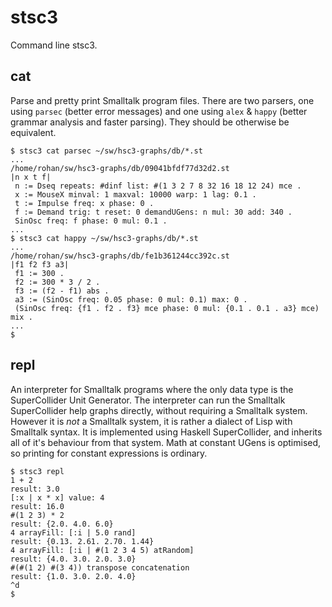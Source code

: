 # stsc3

Command line stsc3.

## cat

Parse and pretty print Smalltalk program files.
There are two parsers,
one using `parsec` (better error messages)
and one using `alex` & `happy` (better grammar analysis and faster parsing).
They should be otherwise be equivalent.

~~~~
$ stsc3 cat parsec ~/sw/hsc3-graphs/db/*.st
...
/home/rohan/sw/hsc3-graphs/db/09041bfdf77d32d2.st
|n x t f|
 n := Dseq repeats: #dinf list: #(1 3 2 7 8 32 16 18 12 24) mce .
 x := MouseX minval: 1 maxval: 10000 warp: 1 lag: 0.1 .
 t := Impulse freq: x phase: 0 .
 f := Demand trig: t reset: 0 demandUGens: n mul: 30 add: 340 .
 SinOsc freq: f phase: 0 mul: 0.1 .
...
$ stsc3 cat happy ~/sw/hsc3-graphs/db/*.st
...
/home/rohan/sw/hsc3-graphs/db/fe1b361244cc392c.st
|f1 f2 f3 a3|
 f1 := 300 .
 f2 := 300 * 3 / 2 .
 f3 := (f2 - f1) abs .
 a3 := (SinOsc freq: 0.05 phase: 0 mul: 0.1) max: 0 .
 (SinOsc freq: {f1 . f2 . f3} mce phase: 0 mul: {0.1 . 0.1 . a3} mce) mix .
...
$
~~~~

## repl

An interpreter for Smalltalk programs where the only data type is the
SuperCollider Unit Generator.  The interpreter can run the Smalltalk
SuperCollider help graphs directly, without requiring a Smalltalk
system.  However it is _not_ a Smalltalk system, it is rather a
dialect of Lisp with Smalltalk syntax.  It is implemented using
Haskell SuperCollider, and inherits all of it's behaviour from that
system.  Math at constant UGens is optimised, so printing for constant
expressions is ordinary.

~~~~
$ stsc3 repl
1 + 2
result: 3.0
[:x | x * x] value: 4
result: 16.0
#(1 2 3) * 2
result: {2.0. 4.0. 6.0}
4 arrayFill: [:i | 5.0 rand]
result: {0.13. 2.61. 2.70. 1.44}
4 arrayFill: [:i | #(1 2 3 4 5) atRandom]
result: {4.0. 3.0. 2.0. 3.0}
#(#(1 2) #(3 4)) transpose concatenation
result: {1.0. 3.0. 2.0. 4.0}
^d
$
~~~~
